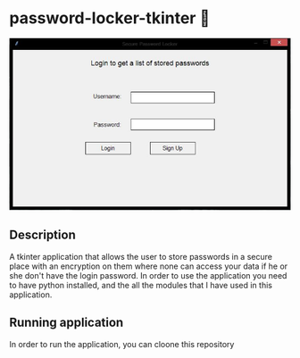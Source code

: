 # password-locker-tkinter :100:

![App screenshot](./img/screenshot.JPG)

## Description
A tkinter application that allows the user to store passwords in a secure place with an encryption on them where none can access your data if he or she don't have the login password. In order to use the application you need to have python installed, and the all the modules that I have used in this application.

## Running application
In order to run the application, you can cloone this repository
